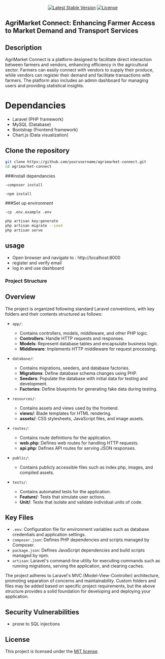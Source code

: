 
<p align="center">
<a href="https://packagist.org/packages/laravel/framework"><img src="https://img.shields.io/packagist/v/laravel/framework" alt="Latest Stable Version"></a>
<a href="https://packagist.org/packages/laravel/framework"><img src="https://img.shields.io/packagist/l/laravel/framework" alt="License"></a>
</p>

## AgriMarket Connect: Enhancing Farmer Access to Market Demand and Transport Services

## Description

AgriMarket Connect is a platform designed to facilitate direct interaction between farmers and vendors, enhancing efficiency in the agricultural sector. Farmers can easily connect with vendors to supply their produce, while vendors can register their demand and facilitate transactions with farmers. The platform also includes an admin dashboard for managing users and providing statistical insights.


# Dependancies
- Laravel (PHP framework)
- MySQL (Database)
- Bootstrap (Frontend framework)
- Chart.js (Data visualization)


## Clone the repository

```bash
git clone https://github.com/yourusername/agrimarket-connect.git
cd agrimarket-connect
```
###install dependancies
```bash
-composer install
```
```bash
-npm install
```
###Set up environment
```bash
-cp .env.example .env
```
```bash
php artisan key:generate
php artisan migrate --seed
php artisan serve
```
## usage
- Open browser and navigate to : http://localhost:8000
- register and verify email
- log in and use dashboard
  
### Project Structure


## Overview

The project is organized following standard Laravel conventions, with key folders and their contents structured as follows:

- `app/`:
  - Contains controllers, models, middleware, and other PHP logic.
  - **Controllers**: Handle HTTP requests and responses.
  - **Models**: Represent database tables and encapsulate business logic.
  - **Middleware**: Implements HTTP middleware for request processing.

- `database/`:
  - Contains migrations, seeders, and database factories.
  - **Migrations**: Define database schema changes using PHP.
  - **Seeders**: Populate the database with initial data for testing and development.
  - **Factories**: Define blueprints for generating fake data during testing.

- `resources/`:
  - Contains assets and views used by the frontend.
  - **views/**: Blade templates for HTML rendering.
  - **assets/**: CSS stylesheets, JavaScript files, and image assets.

- `routes/`:
  - Contains route definitions for the application.
  - **web.php**: Defines web routes for handling HTTP requests.
  - **api.php**: Defines API routes for serving JSON responses.

- `public/`:
  - Contains publicly accessible files such as index.php, images, and compiled assets.

- `tests/`:
  - Contains automated tests for the application.
  - **Feature/**: Tests that simulate user actions.
  - **Unit/**: Tests that isolate and validate individual units of code.

## Key Files

- `.env`: Configuration file for environment variables such as database credentials and application settings.
- `composer.json`: Defines PHP dependencies and scripts managed by Composer.
- `package.json`: Defines JavaScript dependencies and build scripts managed by npm.
- `artisan`: Laravel's command-line utility for executing commands such as running migrations, serving the application, and clearing caches.

The project adheres to Laravel's MVC (Model-View-Controller) architecture, promoting separation of concerns and maintainability. Custom folders and files may be added based on specific project requirements, but the above structure provides a solid foundation for developing and deploying your application.



## Security Vulnerabilities
- prone to SQL injections

## License

This project is licensed under the [MIT license](https://opensource.org/licenses/MIT).
